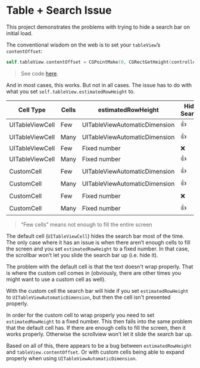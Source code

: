 # Table + Search Issue

This project demonstrates the problems with trying to hide a search bar on initial load.

The conventional wisdom on the web is to set your `tableView`’s `contentOffset`:

```swift
self.tableView.contentOffset = CGPointMake(0, CGRectGetHeight(controller.searchBar.frame))
```

> See code [here](TableExample/BasicTableViewController.swift).

And in most cases, this works. But not in all cases. The issue has to do with what you set `self.tableView.estimatedRowHeight` to.

| Cell Type | Cells | estimatedRowHeight | Hide Search | Formated Properly? |
|-----------|-----------|----------------|-------|---------|
| UITableViewCell | Few  | UITableViewAutomaticDimension | :+1: | :x: |
| UITableViewCell | Many | UITableViewAutomaticDimension | :+1: | :x: |
| UITableViewCell | Few | Fixed number | :x: | :x: |
| UITableViewCell | Many | Fixed number | :+1: | :x: |
| CustomCell | Few  | UITableViewAutomaticDimension | :+1: | :x: |
| CustomCell | Many | UITableViewAutomaticDimension | :+1: | :x: |
| CustomCell | Few | Fixed number | :x: | :+1: |
| CustomCell | Many | Fixed number | :+1: | :+1: |

> “Few cells” means not enough to fill the entire screen

The default cell (`UITableViewCell`) hides the search bar most of the time. The only case where it has an issue is when there aren’t enough cells to fill the screen and you set `estimatedRowHeight` to a fixed number. In that case, the scrollbar won’t let you slide the search bar up (i.e. hide it).

The problem with the default cell is that the text doesn't wrap properly. That is where the custom cell comes in (obviously, there are other times you might want to use a custom cell as well).

With the custom cell the search bar will hide if you set `estimatedRowHeight` to `UITableViewAutomaticDimension`, but then the cell isn't presented properly.

In order for the custom cell to wrap properly you need to set `estimatedRowHeight` to a fixed number. This then falls into the same problem that the default cell has. If there are enough cells to fill the screen, then it works properly. Otherwise the scrollview won’t let it slide the search bar up.

Based on all of this, there appears to be a bug between `estimatedRowHeight` and `tableView.contentOffset`. Or with custom cells being able to expand properly when using `UITableViewAutomaticDimension`.
